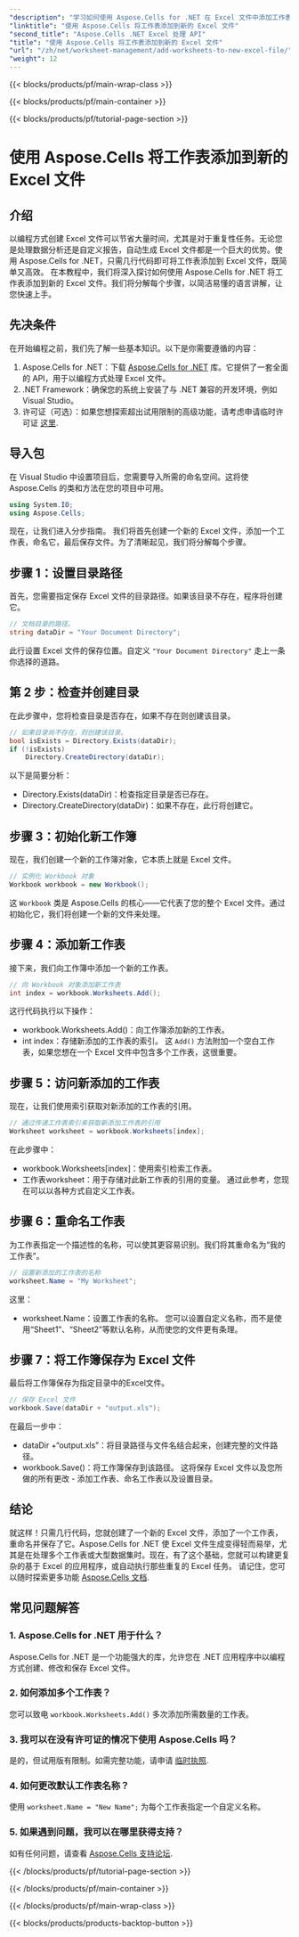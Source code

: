 ```yaml
---
"description": "学习如何使用 Aspose.Cells for .NET 在 Excel 文件中添加工作表。从设置到保存 Excel 文件的分步指南，适合初学者。"
"linktitle": "使用 Aspose.Cells 将工作表添加到新的 Excel 文件"
"second_title": "Aspose.Cells .NET Excel 处理 API"
"title": "使用 Aspose.Cells 将工作表添加到新的 Excel 文件"
"url": "/zh/net/worksheet-management/add-worksheets-to-new-excel-file/"
"weight": 12
---
```


{{< blocks/products/pf/main-wrap-class >}}

{{< blocks/products/pf/main-container >}}

{{< blocks/products/pf/tutorial-page-section >}}

# 使用 Aspose.Cells 将工作表添加到新的 Excel 文件

## 介绍
以编程方式创建 Excel 文件可以节省大量时间，尤其是对于重复性任务。无论您是处理数据分析还是自定义报告，自动生成 Excel 文件都是一个巨大的优势。使用 Aspose.Cells for .NET，只需几行代码即可将工作表添加到 Excel 文件，既简单又高效。
在本教程中，我们将深入探讨如何使用 Aspose.Cells for .NET 将工作表添加到新的 Excel 文件。我们将分解每个步骤，以简洁易懂的语言讲解，让您快速上手。
## 先决条件
在开始编程之前，我们先了解一些基本知识。以下是你需要遵循的内容：
1. Aspose.Cells for .NET：下载 [Aspose.Cells for .NET](https://releases.aspose.com/cells/net/) 库。它提供了一套全面的 API，用于以编程方式处理 Excel 文件。
2. .NET Framework：确保您的系统上安装了与 .NET 兼容的开发环境，例如 Visual Studio。
3. 许可证（可选）：如果您想探索超出试用限制的高级功能，请考虑申请临时许可证 [这里](https://purchase。aspose.com/temporary-license/).
## 导入包
在 Visual Studio 中设置项目后，您需要导入所需的命名空间。这将使 Aspose.Cells 的类和方法在您的项目中可用。
```csharp
using System.IO;
using Aspose.Cells;
```
现在，让我们进入分步指南。
我们将首先创建一个新的 Excel 文件，添加一个工作表，命名它，最后保存文件。为了清晰起见，我们将分解每个步骤。
## 步骤 1：设置目录路径
首先，您需要指定保存 Excel 文件的目录路径。如果该目录不存在，程序将创建它。
```csharp
// 文档目录的路径。
string dataDir = "Your Document Directory";
```
此行设置 Excel 文件的保存位置。自定义 `"Your Document Directory"` 走上一条你选择的道路。
## 第 2 步：检查并创建目录
在此步骤中，您将检查目录是否存在，如果不存在则创建该目录。
```csharp
// 如果目录尚不存在，则创建该目录。
bool isExists = Directory.Exists(dataDir);
if (!isExists)
    Directory.CreateDirectory(dataDir);
```
以下是简要分析：
- Directory.Exists(dataDir)：检查指定目录是否已存在。
- Directory.CreateDirectory(dataDir)：如果不存在，此行将创建它。
## 步骤 3：初始化新工作簿
现在，我们创建一个新的工作簿对象，它本质上就是 Excel 文件。 
```csharp
// 实例化 Workbook 对象
Workbook workbook = new Workbook();
```
这 `Workbook` 类是 Aspose.Cells 的核心——它代表了您的整个 Excel 文件。通过初始化它，我们将创建一个新的文件来处理。
## 步骤 4：添加新工作表
接下来，我们向工作簿中添加一个新的工作表。 
```csharp
// 向 Workbook 对象添加新工作表
int index = workbook.Worksheets.Add();
```
这行代码执行以下操作：
- workbook.Worksheets.Add()：向工作簿添加新的工作表。
- int index：存储新添加的工作表的索引。
这 `Add()` 方法附加一个空白工作表，如果您想在一个 Excel 文件中包含多个工作表，这很重要。
## 步骤 5：访问新添加的工作表
现在，让我们使用索引获取对新添加的工作表的引用。
```csharp
// 通过传递工作表索引来获取新添加工作表的引用
Worksheet worksheet = workbook.Worksheets[index];
```
在此步骤中：
- workbook.Worksheets[index]：使用索引检索工作表。
- 工作表worksheet：用于存储对此新工作表的引用的变量。
通过此参考，您现在可以以各种方式自定义工作表。
## 步骤 6：重命名工作表
为工作表指定一个描述性的名称，可以使其更容易识别。我们将其重命名为“我的工作表”。
```csharp
// 设置新添加的工作表的名称
worksheet.Name = "My Worksheet";
```
这里：
- worksheet.Name：设置工作表的名称。 
您可以设置自定义名称，而不是使用“Sheet1”、“Sheet2”等默认名称，从而使您的文件更有条理。
## 步骤 7：将工作簿保存为 Excel 文件
最后将工作簿保存为指定目录中的Excel文件。
```csharp
// 保存 Excel 文件
workbook.Save(dataDir + "output.xls");
```
在最后一步中：
- dataDir +“output.xls”：将目录路径与文件名结合起来，创建完整的文件路径。
- workbook.Save()：将工作簿保存到该路径。
这将保存 Excel 文件以及您所做的所有更改 - 添加工作表、命名工作表以及设置目录。
## 结论
就这样！只需几行代码，您就创建了一个新的 Excel 文件，添加了一个工作表，重命名并保存了它。Aspose.Cells for .NET 使 Excel 文件生成变得轻而易举，尤其是在处理多个工作表或大型数据集时。现在，有了这个基础，您就可以构建更复杂的基于 Excel 的应用程序，或自动执行那些重复的 Excel 任务。
请记住，您可以随时探索更多功能 [Aspose.Cells 文档](https://reference。aspose.com/cells/net/).
## 常见问题解答
### 1. Aspose.Cells for .NET 用于什么？
Aspose.Cells for .NET 是一个功能强大的库，允许您在 .NET 应用程序中以编程方式创建、修改和保存 Excel 文件。
### 2. 如何添加多个工作表？
您可以致电 `workbook.Worksheets.Add()` 多次添加所需数量的工作表。
### 3. 我可以在没有许可证的情况下使用 Aspose.Cells 吗？
是的，但试用版有限制。如需完整功能，请申请 [临时执照](https://purchase。aspose.com/temporary-license/).
### 4. 如何更改默认工作表名称？
使用 `worksheet.Name = "New Name";` 为每个工作表指定一个自定义名称。
### 5. 如果遇到问题，我可以在哪里获得支持？
如有任何问题，请查看 [Aspose.Cells 支持论坛](https://forum。aspose.com/c/cells/9).

{{< /blocks/products/pf/tutorial-page-section >}}

{{< /blocks/products/pf/main-container >}}

{{< /blocks/products/pf/main-wrap-class >}}

{{< blocks/products/products-backtop-button >}}